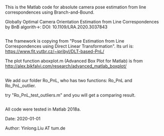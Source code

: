This is the Matlab code for absolute camera pose estimation from line correspondences using Branch-and-Bound. 

Globally Optimal Camera Orientation Estimation from Line Correspondences by BnB algorith->: DOI: 10.1109/LRA.2020.3037843

###
##
The framework is copying from "Pose Estimation from Line Correspondences using Direct Linear Transformation". Its url is: https://www.fit.vutbr.cz/~ipribyl/DLT-based-PnL/

The plot function aboxplot.m (Advanced Box Plot for Matlab) is from http://alex.bikfalvi.com/research/advanced_matlab_boxplot/
###
##
We add our folder Ro_PnL, who has two functions: Ro_PnL and Ro_PnL_outlier.

try "Ro_PnL_test_outliers.m" and you will get a comparing result.
###
##

All code were tested in Matlab 2018a.




Date: 2020-01-01

Author: Yinlong.Liu AT tum.de
